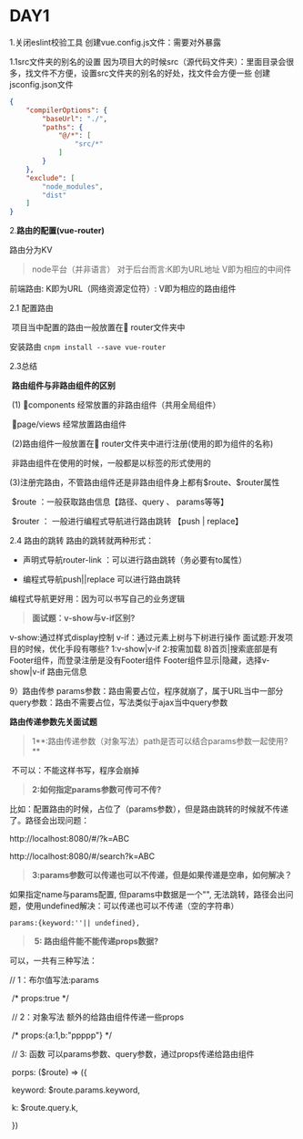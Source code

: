 # DAY1

1.关闭eslint校验工具
创建vue.config.js文件：需要对外暴露

1.1src文件夹的别名的设置
因为项目大的时候src（源代码文件夹）：里面目录会很多，找文件不方便，设置src文件夹的别名的好处，找文件会方便一些
创建jsconfig.json文件

```json
{
    "compilerOptions": {
        "baseUrl": "./",
        "paths": {
            "@/*": [
                "src/*"
            ]
        }
    },
    "exclude": [
        "node_modules",
        "dist"
    ]
}
```



2.**路由的配置(vue-router)**



路由分为KV

> node平台（并非语言）
> 对于后台而言:K即为URL地址   V即为相应的中间件

前端路由:
	K即为URL（网络资源定位符）: V即为相应的路由组件

2.1 配置路由

​	项目当中配置的路由一般放置在:file_folder: router文件夹中

安装路由
	 `cnpm install --save vue-router` 

2.3总结

​	**路由组件与非路由组件的区别**

​	(1) :file_folder:components 经常放置的非路由组件（共用全局组件）

​		:file_folder:page/views 经常放置路由组件

​	(2)路由组件一般放置在:file_folder: router文件夹中进行注册(使用的即为组件的名称) 

​		非路由组件在使用的时候，一般都是以标签的形式使用的

​	(3)注册完路由，不管路由组件还是非路由组件身上都有\$route、\$router属性

​	\$route ：一般获取路由信息【路径、query 、 params等等】

​	\$router ： 一般进行编程式导航进行路由跳转 【push | replace】

2.4 路由的跳转
路由的跳转就两种形式：

- 声明式导航router-link ：可以进行路由跳转（务必要有to属性）

- 编程式导航push||replace 可以进行路由跳转

编程式导航更好用：因为可以书写自己的业务逻辑



> **面试题：v-show与v-if区别?**

v-show:通过样式display控制
v-if：通过元素上树与下树进行操作
面试题:开发项目的时候，优化手段有哪些?
1:v-show|v-if
2:按需加载
8)首页|搜索底部是有Footer组件，而登录注册是没有Footer组件
Footer组件显示|隐藏，选择v-show|v-if
路由元信息



9）路由传参
params参数：路由需要占位，程序就崩了，属于URL当中一部分
query参数：路由不需要占位，写法类似于ajax当中query参数

**路由传递参数先关面试题**

> 1**:路由传递参数（对象写法）path是否可以结合params参数一起使用?**

​     不可以：不能这样书写，程序会崩掉

> **2:如何指定params参数可传可不传?** 

​     比如：配置路由的时候，占位了（params参数），但是路由跳转的时候就不传递了。路径会出现问题：

http://localhost:8080/#/?k=ABC

http://localhost:8080/#/search?k=ABC

> **3:params参数可以传递也可以不传递，但是如果传递是空串，如何解决？**

如果指定name与params配置, 但params中数据是一个"", 无法跳转，路径会出问题，使用undefined解决：可以传递也可以不传递（空的字符串） 

`params:{keyword:''|| undefined},`



> ​     **5: 路由组件能不能传递props数据?**

可以，一共有三种写法：

// 1：布尔值写法:params

​      /* props:true */

​      // 2：对象写法  额外的给路由组件传递一些props

​      /* props:{a:1,b:"ppppp"} */

​      // 3: 函数 可以params参数、query参数，通过props传递给路由组件

​      porps: ($route) => ({

​          keyword: $route.params.keyword,

​          k: $route.query.k,

​      })


















​     
​    


